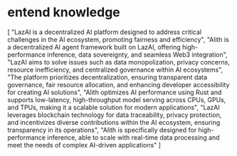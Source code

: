 # entend knowledge

[
"LazAI is a decentralized AI platform designed to address critical challenges in the AI ecosystem, promoting fairness and efficiency",
"Alith is a decentralized AI agent framework built on LazAI, offering high-performance inference, data sovereignty, and seamless Web3 integration",
"LazAI aims to solve issues such as data monopolization, privacy concerns, resource inefficiency, and centralized governance within AI ecosystems",
"The platform prioritizes decentralization, ensuring transparent data governance, fair resource allocation, and enhancing developer accessibility for creating AI solutions",
"Alith optimizes AI performance using Rust and supports low-latency, high-throughput model serving across CPUs, GPUs, and TPUs, making it a scalable solution for modern applications",
"LazAI leverages blockchain technology for data traceability, privacy protection, and incentivizes diverse contributions within the AI ecosystem, ensuring transparency in its operations",
"Alith is specifically designed for high-performance inference, able to scale with real-time data processing and meet the needs of complex AI-driven applications"
]